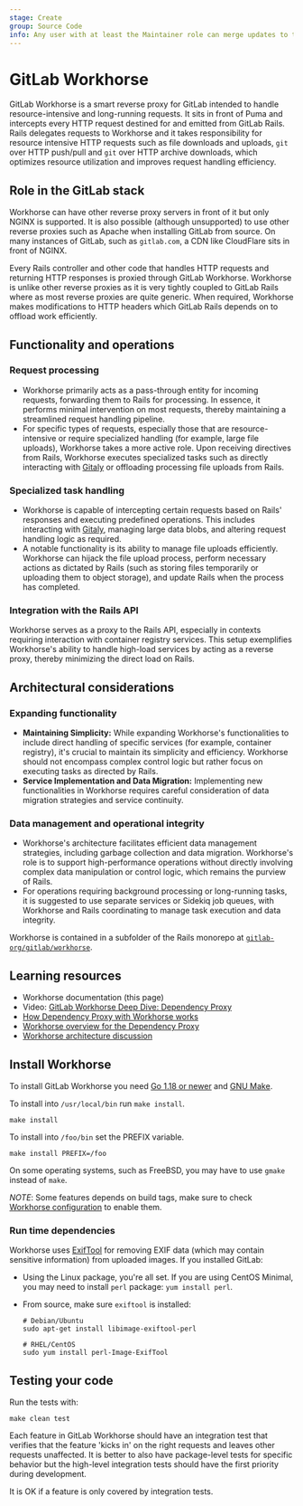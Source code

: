 ```yaml
---
stage: Create
group: Source Code
info: Any user with at least the Maintainer role can merge updates to this content. For details, see https://docs.gitlab.com/ee/development/development_processes.html#development-guidelines-review.
---
```


# GitLab Workhorse

GitLab Workhorse is a smart reverse proxy for GitLab intended to handle resource-intensive and long-running requests.
It sits in front of Puma and intercepts every HTTP request destined for and emitted from GitLab Rails.
Rails delegates requests to Workhorse and it takes responsibility for resource intensive HTTP requests
such as file downloads and uploads, `git` over HTTP push/pull and `git` over HTTP archive downloads,
which optimizes resource utilization and improves request handling efficiency.

## Role in the GitLab stack

Workhorse can have other reverse proxy servers in front of it but only NGINX is supported.
It is also possible (although unsupported) to use other reverse proxies such as Apache when installing
GitLab from source.
On many instances of GitLab, such as `gitlab.com`, a CDN like CloudFlare sits in front of NGINX.

Every Rails controller and other code that handles HTTP requests and returning HTTP responses is
proxied through GitLab Workhorse.
Workhorse is unlike other reverse proxies as it is very tightly
coupled to GitLab Rails where as most reverse proxies are quite generic.
When required, Workhorse makes modifications to HTTP headers which GitLab Rails depends on to offload work efficiently.

## Functionality and operations

### Request processing

- Workhorse primarily acts as a pass-through entity for incoming requests, forwarding them to Rails for processing.
  In essence, it performs minimal intervention on most requests, thereby maintaining a streamlined
  request handling pipeline.
- For specific types of requests, especially those that are resource-intensive or require specialized handling
  (for example, large file uploads), Workhorse takes a more active role.
  Upon receiving directives from Rails, Workhorse executes specialized tasks such as directly
  interacting with [Gitaly](../../administration/gitaly/index.md) or offloading processing file uploads from Rails.

### Specialized task handling

- Workhorse is capable of intercepting certain requests based on Rails' responses and executing
  predefined operations.
  This includes interacting with [Gitaly](../../administration/gitaly/index.md), managing large data
  blobs, and altering request handling logic as required.
- A notable functionality is its ability to manage file uploads efficiently.
  Workhorse can hijack the file upload process, perform necessary actions as dictated by Rails
  (such as storing files temporarily or uploading them to object storage), and update Rails when the
  process has completed.

### Integration with the Rails API

Workhorse serves as a proxy to the Rails API, especially in contexts requiring interaction with container
registry services.
This setup exemplifies Workhorse's ability to handle high-load services by acting as a reverse proxy,
thereby minimizing the direct load on Rails.

## Architectural considerations

### Expanding functionality

- **Maintaining Simplicity:** While expanding Workhorse's functionalities to include direct handling
  of specific services (for example, container registry), it's crucial to maintain its simplicity and efficiency.
  Workhorse should not encompass complex control logic but rather focus on executing tasks as directed
  by Rails.
- **Service Implementation and Data Migration:** Implementing new functionalities in Workhorse
  requires careful consideration of data migration strategies and service continuity.

### Data management and operational integrity

- Workhorse's architecture facilitates efficient data management strategies, including garbage
  collection and data migration.
  Workhorse's role is to support high-performance operations without directly involving complex data
  manipulation or control logic, which remains the purview of Rails.
- For operations requiring background processing or long-running tasks, it is suggested to use
  separate services or Sidekiq job queues, with Workhorse and Rails coordinating to manage task execution and data integrity.

Workhorse is contained in a subfolder of the Rails monorepo at
[`gitlab-org/gitlab/workhorse`](https://gitlab.com/gitlab-org/gitlab/tree/master/workhorse).

## Learning resources

- Workhorse documentation (this page)
- Video: [GitLab Workhorse Deep Dive: Dependency Proxy](https://www.youtube.com/watch?v=9cRd-k0TRqI)
- [How Dependency Proxy with Workhorse works](https://gitlab.com/gitlab-org/gitlab/-/issues/370235)
- [Workhorse overview for the Dependency Proxy](https://www.youtube.com/watch?v=WmBibT9oQms)
- [Workhorse architecture discussion](https://www.youtube.com/watch?v=QlHdh-yudtw)

## Install Workhorse

To install GitLab Workhorse you need [Go 1.18 or newer](https://go.dev/dl) and
[GNU Make](https://www.gnu.org/software/make/).

To install into `/usr/local/bin` run `make install`.

```plaintext
make install
```

To install into `/foo/bin` set the PREFIX variable.

```plaintext
make install PREFIX=/foo
```

On some operating systems, such as FreeBSD, you may have to use
`gmake` instead of `make`.

*NOTE*: Some features depends on build tags, make sure to check
[Workhorse configuration](configuration.md) to enable them.

### Run time dependencies

Workhorse uses [ExifTool](https://exiftool.org/) for
removing EXIF data (which may contain sensitive information) from uploaded
images. If you installed GitLab:

- Using the Linux package, you're all set.
  If you are using CentOS Minimal, you may need to install `perl` package: `yum install perl`.
- From source, make sure `exiftool` is installed:

  ```shell
  # Debian/Ubuntu
  sudo apt-get install libimage-exiftool-perl

  # RHEL/CentOS
  sudo yum install perl-Image-ExifTool
  ```

## Testing your code

Run the tests with:

```plaintext
make clean test
```

Each feature in GitLab Workhorse should have an integration test that
verifies that the feature 'kicks in' on the right requests and leaves
other requests unaffected. It is better to also have package-level tests
for specific behavior but the high-level integration tests should have
the first priority during development.

It is OK if a feature is only covered by integration tests.

<!--
## License

This code is distributed under the MIT license, see the [LICENSE](LICENSE) file.
-->
